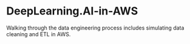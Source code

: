 # DeepLearning.AI-in-AWS
Walking through the data engineering process includes simulating data cleaning and ETL in AWS.

